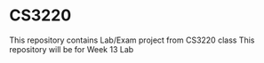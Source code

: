 # CS3220
This repository contains Lab/Exam project from CS3220 class
This repository will be for Week 13 Lab
